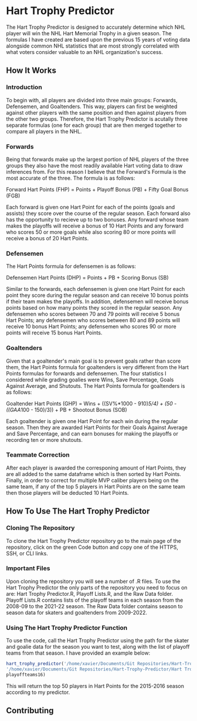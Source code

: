 # Hart Trophy Predictor
The Hart Trophy Predictor is designed to accurately determine which NHL player will win the NHL Hart Memorial Trophy in a given season. The formulas I have created are based upon the previous 15 years of voting data alongside common NHL statistics that are most strongly correlated with what voters consider valuable to an NHL organization's success.
## How It Works

### Introduction
To begin with, all players are divided into three main groups: Forwards, Defensemen, and Goaltenders. This way, players can first be weighted against other players with the same position and then against players from the other two groups.
Therefore, the Hart Trophy Predictor is acutally three separate formulas (one for each group) that are then merged together to compare all players in the NHL.
### Forwards
Being that forwards make up the largest portion of NHL players of the three groups they also have the most readily available Hart voting data to draw inferences from. For this reason I believe that the Forward's Formula is the most accurate of the three. The formula is as follows:

Forward Hart Points (FHP) = Points + Playoff Bonus (PB) + Fifty Goal Bonus (FGB)

Each forward is given one Hart Point for each of the points (goals and assists) they score over the course of the regular season. Each forward also has the opportunity to recieve up to two bonuses. Any forward whose team makes the playoffs will receive a bonus of 10 Hart Points and any forward who scores 50 or more goals while also scoring 80 or more points will receive a bonus of 20 Hart Points.
### Defensemen
The Hart Points formula for defensemen is as follows:

Defensemen Hart Points (DHP) = Points + PB + Scoring Bonus (SB)

Similar to the forwards, each defensemen is given one Hart Point for each point they score during the regular season and can receive 10 bonus points if their team makes the playoffs. In addition, defensemen will receive bonus points based on how many points they scored in the regular season. Any defensemen who scores between 70 and 79 points will receive 5 bonus Hart Points; any defensemen who scores between 80 and 89 points will receive 10 bonus Hart Points; any defensemen who scores 90 or more points will receive 15 bonus Hart Points.
### Goaltenders
Given that a goaltender's main goal is to prevent goals rather than score them, the Hart Points formula for goaltenders is very different from the Hart Points formulas for forwards and defensemen. The four statistics I considered while grading goalies were Wins, Save Percentage, Goals Against Average, and Shutouts. The Hart Points formula for goaltenders is as follows:

Goaltender Hart Points (GHP) = Wins + ((SV%*1000 - 910)*5/4) + (50 - ((GAA*100 - 150)/3)) + PB + Shootout Bonus (SOB)

Each goaltender is given one Hart Point for each win during the regular season. Then they are awarded Hart Points for their Goals Against Average and Save Percentage, and can earn bonuses for making the playoffs or recording ten or more shutouts.
### Teammate Correction
After each player is awarded the corresponing amount of Hart Points, they are all added to the same dataframe which is then sorted by Hart Points. Finally, in order to correct for multiple MVP caliber players being on the same team, if any of the top 5 players in Hart Points are on the same team then those players will be deducted 10 Hart Points.
## How To Use The Hart Trophy Predictor

### Cloning The Repository
To clone the Hart Trophy Predictor repository go to the main page of the repository, click on the green Code button and copy one of the HTTPS, SSH, or CLI links.
### Important Files
Upon cloning the repository you will see a number of .R files. To use the Hart Trophy Predictor the only parts of the repository you need to focus on are: Hart Trophy Predictor.R, Playoff Lists.R, and the Raw Data folder. Playoff Lists.R contains lists of the playoff teams in each season from the 2008-09 to the 2021-22 season. The Raw Data folder contains season to season data for skaters and goaltenders from 2009-2022.
### Using The Hart Trophy Predictor Function
To use the code, call the Hart Trophy Predictor using the path for the skater and goalie data for the season you want to test, along with the list of playoff teams from that season. I have provided an example below:
```R
hart_trophy_predictor('/home/xavier/Documents/Git Repositories/Hart-Trophy-Predictor/Hart Trophy Predictor/Raw Data/Skater Data/skaters_15-16.csv',
'/home/xavier/Documents/Git Repositories/Hart-Trophy-Predictor/Hart Trophy Predictor/Raw Data/Goalie Data/goalies_15-16.xlsx',
playoffteams16)
```
This will return the top 50 players in Hart Points for the 2015-2016 season according to my predictor.
## Contributing
